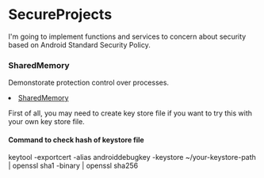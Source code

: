 <h1>SecureProjects</h1>
<p>
I'm going to implement functions and services to concern about security based on Android Standard Security Policy.
</p>

<h3>SharedMemory</h3>
<p>Demonstorate protection control over processes.</p>
<li><a href="https://developer.android.com/reference/android/os/SharedMemory">SharedMemory</a></li>
<p>
First of all, you may need to create key store file if you want to try this with your own key store file.
</p>
<h4>Command to check hash of keystore file</h4>
keytool -exportcert -alias androiddebugkey -keystore ~/your-keystore-path | openssl sha1 -binary | openssl sha256
